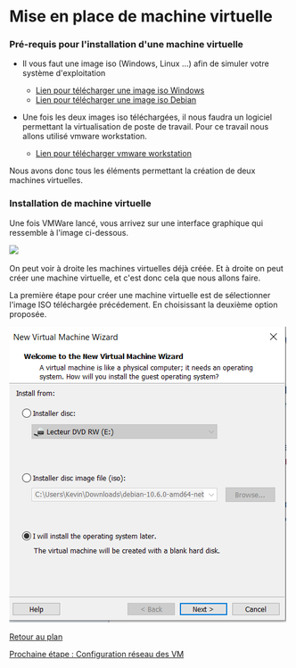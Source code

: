 # Mise en place de machine virtuelle

### Pré-requis pour l'installation d'une machine virtuelle

* Il vous faut une image iso (Windows, Linux ...) afin de simuler votre système d'exploitation
  * [Lien pour télécharger une image iso Windows](https://www.microsoft.com/fr-fr/software-download/windows10)  
  * [Lien pour télécharger une image iso Debian](https://lecrabeinfo.net/telecharger-les-iso-de-debian-11-bullseye.html)

* Une fois les deux images iso téléchargées, il nous faudra un logiciel permettant la virtualisation de poste de travail. Pour ce travail nous allons utilisé vmware workstation.
  * [Lien pour télécharger vmware workstation](https://www.vmware.com/fr/products/workstation-pro/workstation-pro-evaluation.html)

Nous avons donc tous les éléments permettant la création de deux machines virtuelles. 

### Installation de machine virtuelle

Une fois VMWare lancé, vous arrivez sur une interface graphique qui ressemble à l'image ci-dessous.

![](https://github.com/kevinguyodo/Linux-deuxieme-annee/blob/main/TP1/IMG/Pr%C3%A9sentation_VMware.PNG)

On peut voir à droite les machines virtuelles déjà créée. Et à droite on peut créer une machine virtuelle, et c'est donc cela que nous allons faire.

La première étape pour créer une machine virtuelle est de sélectionner l'image ISO téléchargée précédement. En choisissant la deuxième option proposée.

![](https://github.com/kevinguyodo/Linux-deuxieme-annee/blob/main/TP1/IMG/Etape2.PNG)

[Retour au plan](https://github.com/kevinguyodo/Linux-deuxieme-annee/blob/main/TP1/Plan.md)

[Prochaine étape : Configuration réseau des VM](https://github.com/kevinguyodo/Linux-deuxieme-annee/blob/main/TP1/R%C3%A9glages%20r%C3%A9seaux.md)
